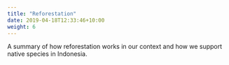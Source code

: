 ```yaml
---
title: "Reforestation"
date: 2019-04-18T12:33:46+10:00
weight: 6
---
```


A summary of how reforestation works in our context and how we support native species in Indonesia.
